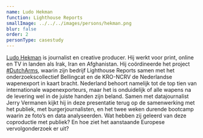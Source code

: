 ```yaml
---
name: Ludo Hekman
function: Lighthouse Reports
smallImage: ../../../images/persons/hekman.png
blur: false
order: 2
personType: casestudy
---
```

[Ludo Hekman](https://twitter.com/LudoHekman) is journalist en creative producer. Hij werkt voor print, online en TV in landen als Irak, Iran en Afghanistan. Hij coördineerde het project [#DutchArms](https://dutcharms.nl/weapon), waarin zijn bedrijf Lighthouse Reports samen met  het onderzoekscollectief Bellingcat en de KRO-NCRV de Nederlandse wapenexport in kaart bracht. Nederland behoort namelijk tot de top tien van internationale wapenexporteurs, maar het is onduidelijk of alle wapens na de levering wel in de juiste handen zijn beland. Samen met datajournalist Jerry Vermanen kijkt hij in deze presentatie terug op de samenwerking met het publiek, met burgerjournalisten, en het twee weken durende bootcamp waarin ze foto’s en data analyseerden. Wat hebben zij geleerd van deze coproductie met publiek? En hoe ziet het aanstaande Europese vervolgonderzoek er uit?
